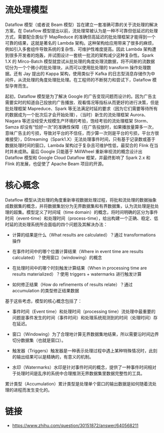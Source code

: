 # 流处理模型

Dataflow 模型（或者说 Beam 模型）旨在建立一套准确可靠的关于流处理的解决方案。在 Dataflow 模型提出以前，流处理常被认为是一种不可靠但低延迟的处理方式，需要配合类似于 MapReduce 的准确但高延迟的批处理框架才能得到一个可靠的结果，这就是著名的 Lambda 架构。这种架构给应用带来了很多的麻烦，例如引入多套组件导致系统的复杂性、可维护性难度提高。因此 Lambda 架构遭到很多开发者的炮轰，并试图设计一套统一批流的架构减少这种复杂性。Spark 1.X 的 Mirco-Batch 模型就尝试从批处理的角度处理流数据，将不间断的流数据切分为一个个微小的批处理块，从而可以使用批处理的 transform 操作处理数据。还有 Jay 提出的 Kappa 架构，使用类似于 Kafka 的日志型消息存储作为中间件，从流处理的角度处理批处理。在工程师的不断努力和尝试下，Dataflow 模型孕育而生。

起初，Dataflow 模型是为了解决 Google 的广告变现问题而设计的。因为广告主需要实时的知道自己投放的广告播放、观看情况等指标从而更好的进行决策，但是批处理框架 Mapreduce、Spark 等无法满足时延的要求（因为它们需要等待所有的数据成为一个批次后才会开始处理），（当时）新生的流处理框架 Aurora、Niagara 等还没经受大规模生产环境的考验，饱经考验的流处理框架 Storm、Samza 却没有“恰好一次”的准确性保障（在广告投放时，如果播放量算多一次，意味广告主的亏损，导致对平台的不信任，而少算一次则是平台的亏损，平台方很难接受），DStreaming（Spark1.X）无法处理事件时间，只有基于记录数或基于数据处理时间的窗口，Lambda 架构过于复杂且可维护性低，最契合的 Flink 在当时并未成熟。最后 Google 只能基于 MillWheel 重新审视流的概念设计出 Dataflow 模型和 Google Cloud Dataflow 框架，并最终影响了 Spark 2.x 和 Flink 的发展，也促使了 Apache Beam 项目的开源。

# 核心概念

Dataflow 模型从流处理的角度重新审视数据处理过程，将批和流处理的数据抽象成数据集的概念，并将数据集划分为无界数据集和有界数据集，认为流处理是批处理的超集。模型定义了时间域（time domain）的概念，将时间明确的区分为事件时间（event-time）和处理时间（process-time），给出构建一个正确、稳定、低时延的流处理系统所会面临的四个问题及其解决办法：

- 计算的结果是什么（What results are calculated）？通过 transformations 操作

- 在事件时间中的哪个位置计算结果（Where in event time are results calculated）？使用窗口（windowing）的概念

- 在处理时间中的哪个时刻触发计算结果（When in processing time are results materialized）？使用 triggers + watermarks 进行触发计算

- 如何修正结果（How do refinements of results relate）？通过 accumulation 的类型修正结果数据

基于这些考虑，模型的核心概念包括了：

- 事件时间（Event time）和处理时间（processing time）流处理中最重要的问题是事件发生的时间（事件时间）和处理系统观测到的时间（处理时间）存在延迟。

- 窗口（Windowing）为了合理地计算无界数据集地结果，所以需要沿时间边界切分数据集（也就是窗口）。

- 触发器（Triggers）触发器是一种表示处理过程中遇上某种特殊情况时，此刻的输出结果可以是精确的，有意义的机制。

- 水印（Watermarks）水印是针对事件时间的概念，提供了一种事件时间相对于处理时间是乱序的系统中合理推测无界数据集里数据完整性的工具。

累计类型（Accumulation）累计类型是处理单个窗口的输出数据是如何随着流处理的进程而发生变化的。

# 链接

- https://www.zhihu.com/question/30151872/answer/640568211
